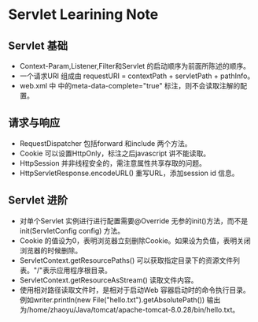 # Servlet Learining Note

## Servlet 基础
   * Context-Param,Listener,Filter和Servlet 的启动顺序为前面所陈述的顺序。
   * 一个请求URI 组成由 requestURI = contextPath + servletPath + pathInfo。
   * web.xml 中<web-app> 中的meta-data-complete="true" 标注，则不会读取注解的配置。
   
## 请求与响应
   * RequestDispatcher 包括forward 和include 两个方法。
   * Cookie 可以设置HttpOnly，标注之后javascript 讲不能读取。
   * HttpSession 并非线程安全的，需注意属性共享存取的问题。
   * HttpServletResponse.encodeURL() 重写URL，添加session id 信息。

## Servlet 进阶
   * 对单个Servlet 实例进行进行配置需要@Override 无参的init()方法，而不是init(ServletConfig config) 方法。
   * Cookie 的值设为0，表明浏览器立刻删除Cookie。如果设为负值，表明关闭浏览器的时候删除。
   * ServletContext.getResourcePaths() 可以获取指定目录下的资源文件列表。"/"表示应用程序根目录。
   * ServletContext.getResourceAsStream() 读取文件内容。
   * 使用相对路径读取文件时，是相对于启动Web 容器启动时的命令执行目录。例如writer.println(new File("hello.txt").getAbsolutePath()) 输出为/home/zhaoyu/Java/tomcat/apache-tomcat-8.0.28/bin/hello.txt。
